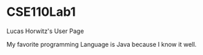 # CSE110Lab1
Lucas Horwitz's User Page

My favorite programming Language is Java because I know it well.